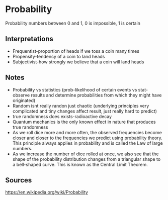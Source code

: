 # Probability

Probability numbers between 0 and 1, 0 is impossible, 1 is certain

## Interpretations

* Frequentist-proportion of heads if we toss a coin many times
* Propensity-tendency of a coin to land heads
* Subjectivist-how strongly we believe that a coin will land heads
  
## Notes

* Probability vs statistics (prob-likelihood of certain events vs stat-observe results and determine probabilities from which they might have originated)
* Random isnt really randon just chaotic (underlying principles very complicated and tiny changes affect result, just really hard to predict)
* true randomness does exists-radioactive decay
* Quantum mechanics is the only known effect in nature that produces true randomness
* As we roll dice more and more often, the observed frequencies become closer and closer to the frequencies we predict using probability theory. This principle always applies in probability and is called the Law of large numbers.
* As we increase the number of dice rolled at once, we also see that the shape of the probability distribution changes from a triangular shape to a bell-shaped curve. This is known as the Central Limit Theorem.

## Sources

https://en.wikipedia.org/wiki/Probability

